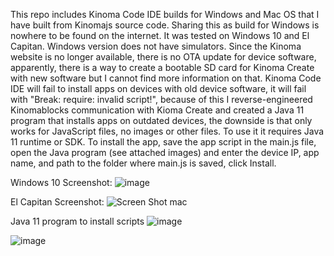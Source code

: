 This repo includes Kinoma Code IDE builds for Windows and Mac OS that I have built from Kinomajs source code. Sharing this as build for Windows is nowhere to be found on the internet. 
It was tested on Windows 10 and El Capitan. Windows version does not have simulators.
Since the Kinoma website is no longer available, there is no OTA update for device software, apparently, there is a way to create a bootable SD card for Kinoma Create with new software but I cannot find more information on that.
Kinoma Code IDE will fail to install apps on devices with old device software, it will fail with "Break: require: invalid script!", because of this I reverse-engineered Kinomablocks communication with Kioma Create and created a Java 11 program that installs apps on outdated devices, the downside is that only works for JavaScript files, no images or other files.
To use it it requires Java 11 runtime or SDK. To install the app, save the app script in the main.js file, open the Java program (see attached images) and enter the device IP, app name, and path to the folder where main.js is saved, click Install.

Windows 10 Screenshot:
![image](https://github.com/ozonometer/kinoma-code-ide/assets/15060227/083bd170-4f53-4183-8b67-a42edb90238c)

El Capitan Screenshot:
![Screen Shot mac](https://github.com/ozonometer/kinoma-code-ide/assets/15060227/2a9a58de-0c70-43d3-a5a3-fa770c6a694e)

Java 11 program to install scripts
![image](https://github.com/ozonometer/kinoma-code-ide/assets/15060227/1279ddd1-4365-4594-9178-aa8a4f2d18cf)

![image](https://github.com/ozonometer/kinoma-code-ide/assets/15060227/93108ee2-5da2-4017-adce-99cf008ff639)

